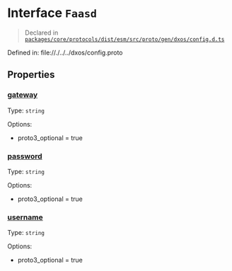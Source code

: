 # Interface `Faasd`
> Declared in [`packages/core/protocols/dist/esm/src/proto/gen/dxos/config.d.ts`]()

Defined in:
   file://./../../dxos/config.proto
## Properties
### [gateway]()
Type: <code>string</code>

Options:
  - proto3_optional = true

### [password]()
Type: <code>string</code>

Options:
  - proto3_optional = true

### [username]()
Type: <code>string</code>

Options:
  - proto3_optional = true

    